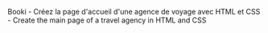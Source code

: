 Booki - Créez la page d'accueil d'une agence de voyage avec HTML et CSS - Create the main page of a travel agency in HTML and CSS
